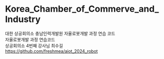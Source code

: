 # Korea_Chamber_of_Commerve_and_Industry  
대한 상공회의소 충남인력개발원 자율로봇개발 과정 연습 코드  
자율로봇개발 과정 연습코드  
상공회의소 4번째 강사님 최수길  
https://github.com/freshmea/aiot_2024_robot
